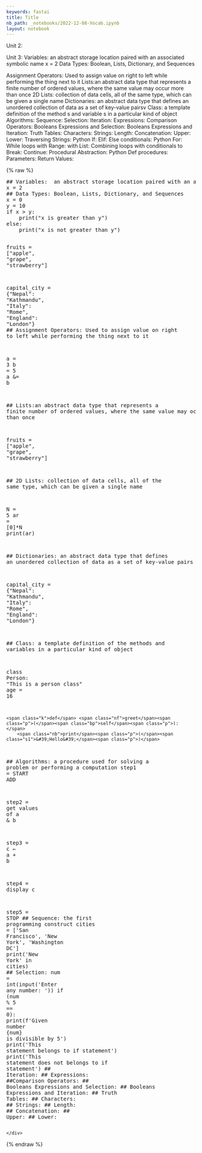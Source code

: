 ```yaml
---
keywords: fastai
title: Title
nb_path: _notebooks/2022-12-08-Vocab.ipynb
layout: notebook
---
```


<!--
#################################################
### THIS FILE WAS AUTOGENERATED! DO NOT EDIT! ###
#################################################
# file to edit: _notebooks/2022-12-08-Vocab.ipynb
-->

<div class="container" id="notebook-container">
        
<div class="cell border-box-sizing text_cell rendered"><div class="inner_cell">
<div class="text_cell_render border-box-sizing rendered_html">
<p>Unit 2:</p>
<p>Unit 3: 
Variables:  an abstract storage location paired with an associated symbolic name
x = 2
Data Types: Boolean, Lists, Dictionary, and Sequences</p>
<p>Assignment Operators: Used to assign value on right to left while performing the thing next to it
Lists:an abstract data type that represents a finite number of ordered values, where the same value may occur more than once
2D Lists: collection of data cells, all of the same type, which can be given a single name
Dictionaries: an abstract data type that defines an unordered collection of data as a set of key-value pairsv
Class: a template definition of the method s and variable s in a particular kind of object 
Algorithms:
Sequence:
Selection:
Iteration:
Expressions:
Comparison Operators:
Booleans Expressions and Selection:
Booleans Expressions and Iteration:
Truth Tables:
Characters:
Strings:
Length:
Concatenation:
Upper:
Lower:
Traversing Strings:
Python If:
Elif:
Else conditionals:
Python For:
While loops with Range: 
with List:
Combining loops with conditionals to Break:
Continue:
Procedural Abstraction:
Python Def procedures:
Parameters:
Return Values:</p>

</div>
</div>
</div>
    {% raw %}
    
<div class="cell border-box-sizing code_cell rendered">
<div class="input">

<div class="inner_cell">
    <div class="input_area">
<div class=" highlight hl-python"><pre><span></span><span class="c1">## Variables:  an abstract storage location paired with an associated symbolic name</span>
<span class="n">x</span> <span class="o">=</span> <span class="mi">2</span>
<span class="c1">## Data Types: Boolean, Lists, Dictionary, and Sequences</span>
<span class="n">x</span> <span class="o">=</span> <span class="mi">0</span>
<span class="n">y</span> <span class="o">=</span> <span class="mi">10</span>
<span class="k">if</span> <span class="n">x</span> <span class="o">&gt;</span> <span class="n">y</span><span class="p">:</span>
    <span class="nb">print</span><span class="p">(</span><span class="s2">&quot;x is greater than y&quot;</span><span class="p">)</span>
<span class="k">else</span><span class="p">:</span>
    <span class="nb">print</span><span class="p">(</span><span class="s2">&quot;x is not greater than y&quot;</span><span class="p">)</span>

<span class="n">fruits</span> <span class="o">=</span> <span class="p">[</span><span class="s2">&quot;apple&quot;</span><span class="p">,</span> <span class="s2">&quot;grape&quot;</span><span class="p">,</span> <span class="s2">&quot;strawberry&quot;</span><span class="p">]</span>

<span class="n">capital_city</span> <span class="o">=</span> <span class="p">{</span><span class="s2">&quot;Nepal&quot;</span><span class="p">:</span> <span class="s2">&quot;Kathmandu&quot;</span><span class="p">,</span> <span class="s2">&quot;Italy&quot;</span><span class="p">:</span> <span class="s2">&quot;Rome&quot;</span><span class="p">,</span> <span class="s2">&quot;England&quot;</span><span class="p">:</span> <span class="s2">&quot;London&quot;</span><span class="p">}</span>
<span class="c1">## Assignment Operators: Used to assign value on right to left while performing the thing next to it</span>

<span class="n">a</span> <span class="o">=</span> <span class="mi">3</span>
<span class="n">b</span> <span class="o">=</span> <span class="mi">5</span>
<span class="n">a</span> <span class="o">&amp;=</span> <span class="n">b</span>

<span class="c1">## Lists:an abstract data type that represents a finite number of ordered values, where the same value may occur more than once</span>

<span class="n">fruits</span> <span class="o">=</span> <span class="p">[</span><span class="s2">&quot;apple&quot;</span><span class="p">,</span> <span class="s2">&quot;grape&quot;</span><span class="p">,</span> <span class="s2">&quot;strawberry&quot;</span><span class="p">]</span>

<span class="c1">## 2D Lists: collection of data cells, all of the same type, which can be given a single name</span>

<span class="n">N</span> <span class="o">=</span> <span class="mi">5</span>
<span class="n">ar</span> <span class="o">=</span> <span class="p">[</span><span class="mi">0</span><span class="p">]</span><span class="o">*</span><span class="n">N</span>
<span class="nb">print</span><span class="p">(</span><span class="n">ar</span><span class="p">)</span>

<span class="c1">## Dictionaries: an abstract data type that defines an unordered collection of data as a set of key-value pairs</span>

<span class="n">capital_city</span> <span class="o">=</span> <span class="p">{</span><span class="s2">&quot;Nepal&quot;</span><span class="p">:</span> <span class="s2">&quot;Kathmandu&quot;</span><span class="p">,</span> <span class="s2">&quot;Italy&quot;</span><span class="p">:</span> <span class="s2">&quot;Rome&quot;</span><span class="p">,</span> <span class="s2">&quot;England&quot;</span><span class="p">:</span> <span class="s2">&quot;London&quot;</span><span class="p">}</span>

<span class="c1">## Class: a template definition of the methods and variables in a particular kind of object </span>

<span class="k">class</span> <span class="nc">Person</span><span class="p">:</span>
    <span class="s2">&quot;This is a person class&quot;</span>
    <span class="n">age</span> <span class="o">=</span> <span class="mi">16</span>

    <span class="k">def</span> <span class="nf">greet</span><span class="p">(</span><span class="bp">self</span><span class="p">):</span>
        <span class="nb">print</span><span class="p">(</span><span class="s1">&#39;Hello&#39;</span><span class="p">)</span>

<span class="c1">## Algorithms: a procedure used for solving a problem or performing a computation</span>
<span class="n">step1</span> <span class="o">=</span> <span class="n">START</span> <span class="n">ADD</span>

<span class="n">step2</span> <span class="o">=</span> <span class="n">get</span> <span class="n">values</span> <span class="n">of</span> <span class="n">a</span> <span class="o">&amp;</span> <span class="n">b</span>

<span class="n">step3</span> <span class="o">=</span> <span class="n">c</span> <span class="err">←</span> <span class="n">a</span> <span class="o">+</span> <span class="n">b</span>

<span class="n">step4</span> <span class="o">=</span> <span class="n">display</span> <span class="n">c</span>

<span class="n">step5</span> <span class="o">=</span> <span class="n">STOP</span>
<span class="c1">## Sequence: the first programming construct</span>
<span class="n">cities</span> <span class="o">=</span> <span class="p">[</span><span class="s1">&#39;San Francisco&#39;</span><span class="p">,</span> <span class="s1">&#39;New York&#39;</span><span class="p">,</span> <span class="s1">&#39;Washington DC&#39;</span><span class="p">]</span>
<span class="nb">print</span><span class="p">(</span><span class="s1">&#39;New York&#39;</span> <span class="ow">in</span> <span class="n">cities</span><span class="p">)</span>
<span class="c1">## Selection:</span>
<span class="n">num</span> <span class="o">=</span> <span class="nb">int</span><span class="p">(</span><span class="nb">input</span><span class="p">(</span><span class="s1">&#39;Enter any number: &#39;</span><span class="p">))</span>
<span class="k">if</span> <span class="p">(</span><span class="n">num</span> <span class="o">%</span> <span class="mi">5</span> <span class="o">==</span> <span class="mi">0</span><span class="p">):</span>
    <span class="nb">print</span><span class="p">(</span><span class="sa">f</span><span class="s1">&#39;Given number </span><span class="si">{</span><span class="n">num</span><span class="si">}</span><span class="s1"> is divisible by 5&#39;</span><span class="p">)</span>
    <span class="nb">print</span><span class="p">(</span><span class="s1">&#39;This statement belongs to if statement&#39;</span><span class="p">)</span>
<span class="nb">print</span><span class="p">(</span><span class="s1">&#39;This statement does not belongs to if statement&#39;</span><span class="p">)</span>
<span class="c1">## Iteration:</span>
<span class="c1">## Expressions:</span>
<span class="c1">##Comparison Operators:</span>
<span class="c1">## Booleans Expressions and Selection:</span>
<span class="c1">## Booleans Expressions and Iteration:</span>
<span class="c1">## Truth Tables:</span>
<span class="c1">## Characters:</span>
<span class="c1">## Strings:</span>
<span class="c1">## Length:</span>
<span class="c1">## Concatenation:</span>
<span class="c1">## Upper:</span>
<span class="c1">## Lower:</span>
</pre></div>

    </div>
</div>
</div>

</div>
    {% endraw %}

</div>
 

